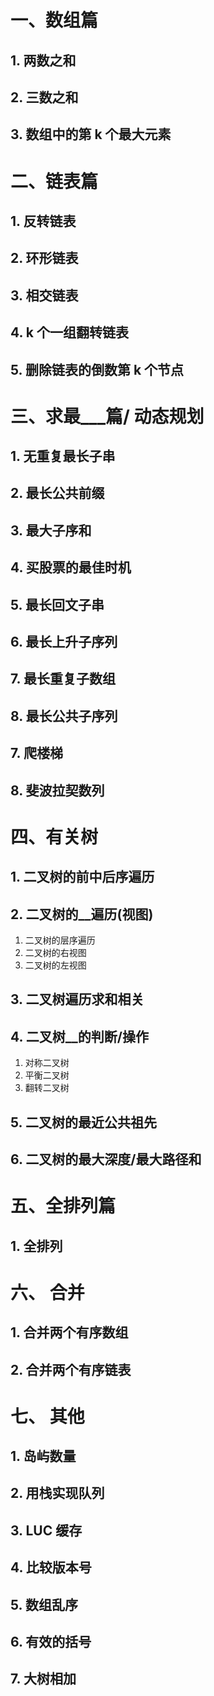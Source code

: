 # 一、数组篇

## 1. 两数之和

## 2. 三数之和

## 3. 数组中的第 k 个最大元素

# 二、链表篇

## 1. 反转链表

## 2. 环形链表

## 3. 相交链表

## 4. k 个一组翻转链表

## 5. 删除链表的倒数第 k 个节点

# 三、求最\_\_\_篇/ 动态规划

## 1. 无重复最长子串

## 2. 最长公共前缀

## 3. 最大子序和

## 4. 买股票的最佳时机

## 5. 最长回文子串

## 6. 最长上升子序列

## 7. 最长重复子数组

## 8. 最长公共子序列

## 7. 爬楼梯

## 8. 斐波拉契数列

# 四、有关树

## 1. 二叉树的前中后序遍历

## 2. 二叉树的\_\_遍历(视图)

1. 二叉树的层序遍历
2. 二叉树的右视图
3. 二叉树的左视图

## 3. 二叉树遍历求和相关

## 4. 二叉树\_\_的判断/操作

1. 对称二叉树
2. 平衡二叉树
3. 翻转二叉树

## 5. 二叉树的最近公共祖先

## 6. 二叉树的最大深度/最大路径和

# 五、全排列篇

## 1. 全排列

# 六、 合并

## 1. 合并两个有序数组

## 2. 合并两个有序链表

# 七、 其他

## 1. 岛屿数量

## 2. 用栈实现队列

## 3. LUC 缓存

## 4. 比较版本号

## 5. 数组乱序

## 6. 有效的括号

## 7. 大树相加
